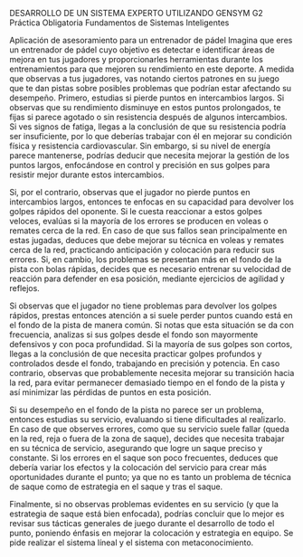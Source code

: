 DESARROLLO DE UN SISTEMA EXPERTO UTILIZANDO GENSYM G2
Práctica Obligatoria Fundamentos de Sistemas Inteligentes


Aplicación de asesoramiento para un entrenador de pádel
Imagina que eres un entrenador de pádel cuyo objetivo es detectar e identificar áreas
de mejora en tus jugadores y proporcionarles herramientas durante los entrenamientos
para que mejoren su rendimiento en este deporte.
A medida que observas a tus jugadores, vas notando ciertos patrones en su juego que te
dan pistas sobre posibles problemas que podrían estar afectando su desempeño.
Primero, estudias si pierde puntos en intercambios largos. Si observas que su
rendimiento disminuye en estos puntos prolongados, te fijas si parece agotado o sin
resistencia después de algunos intercambios. Si ves signos de fatiga, llegas a la conclusión
de que su resistencia podría ser insuficiente, por lo que deberías trabajar con él en
mejorar su condición física y resistencia cardiovascular. Sin embargo, si su nivel de
energía parece mantenerse, podrías deducir que necesita mejorar la gestión de los
puntos largos, enfocándose en control y precisión en sus golpes para resistir mejor
durante estos intercambios.

Si, por el contrario, observas que el jugador no pierde puntos en intercambios largos,
entonces te enfocas en su capacidad para devolver los golpes rápidos del oponente. Si
le cuesta reaccionar a estos golpes veloces, evalúas si la mayoría de los errores se
producen en voleas o remates cerca de la red. En caso de que sus fallos sean
principalmente en estas jugadas, deduces que debe mejorar su técnica en voleas y
remates cerca de la red, practicando anticipación y colocación para reducir sus errores.
Si, en cambio, los problemas se presentan más en el fondo de la pista con bolas rápidas,
decides que es necesario entrenar su velocidad de reacción para defender en esa
posición, mediante ejercicios de agilidad y reflejos.

Si observas que el jugador no tiene problemas para devolver los golpes rápidos, prestas
entonces atención a si suele perder puntos cuando está en el fondo de la pista de manera
común. Si notas que esta situación se da con frecuencia, analizas si sus golpes desde el
fondo son mayormente defensivos y con poca profundidad. Si la mayoría de sus golpes
son cortos, llegas a la conclusión de que necesita practicar golpes profundos y
controlados desde el fondo, trabajando en precisión y potencia. En caso contrario,
observas que probablemente necesita mejorar su transición hacia la red, para evitar
permanecer demasiado tiempo en el fondo de la pista y así minimizar las pérdidas de
puntos en esta posición.

Si su desempeño en el fondo de la pista no parece ser un problema, entonces estudias
su servicio, evaluando si tiene dificultades al realizarlo. En caso de que observes errores,
como que su servicio suele fallar (queda en la red, reja o fuera de la zona de saque),
decides que necesita trabajar en su técnica de servicio, asegurando que logre un saque
preciso y constante. Si los errores en el saque son poco frecuentes, deduces que debería
variar los efectos y la colocación del servicio para crear más oportunidades durante el
punto; ya que no es tanto un problema de técnica de saque como de estrategia en el
saque y tras el saque.

Finalmente, si no observas problemas evidentes en su servicio (y que la estrategia de
saque está bien enfocada), podrías concluir que lo mejor es revisar sus tácticas generales
de juego durante el desarrollo de todo el punto, poniendo énfasis en mejorar la
colocación y estrategia en equipo.
Se pide realizar el sistema líneal y el sistema con metaconocimiento.
